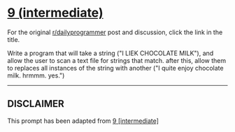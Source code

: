 # [9 (intermediate)](https://www.reddit.com/r/dailyprogrammer/comments/pu1y6/2172012_challenge_9_intermediate/)

For the original [r/dailyprogrammer](https://www.reddit.com/r/dailyprogrammer/) post and discussion, click the link in the title.

Write a program that will take a string ("I LIEK CHOCOLATE MILK"), and allow the user to scan a text file for strings that match. after this, allow them to replaces all instances of the string with another ("I quite enjoy chocolate milk. hrmmm. yes.")


----
## **DISCLAIMER**
This prompt has been adapted from [9 [intermediate]](https://www.reddit.com/r/dailyprogrammer/comments/pu1y6/2172012_challenge_9_intermediate/
)
